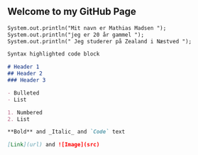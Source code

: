 ## Welcome to my GitHub Page
 ```markdown
 System.out.println("Mit navn er Mathias Madsen ");
 System.out.println("jeg er 20 år gammel ");
 System.out.println(" Jeg studerer på Zealand i Næstved ");
```


```markdown
Syntax highlighted code block

# Header 1
## Header 2
### Header 3

- Bulleted
- List

1. Numbered
2. List

**Bold** and _Italic_ and `Code` text

[Link](url) and ![Image](src)
```
